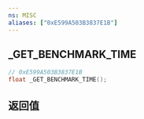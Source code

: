 ```yaml
---
ns: MISC
aliases: ["0xE599A503B3837E1B"]
---
```

## _GET_BENCHMARK_TIME

```c
// 0xE599A503B3837E1B
float _GET_BENCHMARK_TIME();
```


## 返回值
